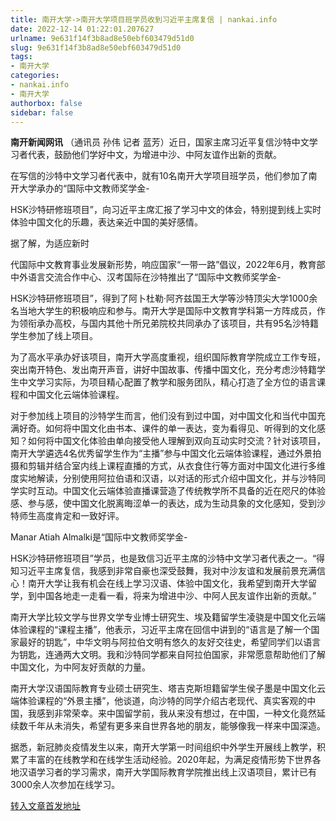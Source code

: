 ```yaml
---
title: 南开大学->南开大学项目班学员收到习近平主席复信 | nankai.info
date: 2022-12-14 01:22:01.207627
urlname: 9e631f14f3b8ad8e50ebf603479d51d0
slug: 9e631f14f3b8ad8e50ebf603479d51d0
tags: 
- 南开大学
categories:
- nankai.info
- 南开大学
authorbox: false
sidebar: false
---
```

**南开新闻网讯** （通讯员 孙伟 记者 蓝芳）近日，国家主席习近平复信沙特中文学习者代表，鼓励他们学好中文，为增进中沙、中阿友谊作出新的贡献。

在写信的沙特中文学习者代表中，就有10名南开大学项目班学员，他们参加了南开大学承办的“国际中文教师奖学金-

HSK沙特研修班项目”，向习近平主席汇报了学习中文的体会，特别提到线上实时体验中国文化的乐趣，表达亲近中国的美好感情。

据了解，为适应新时
<!--more-->
代国际中文教育事业发展新形势，响应国家“一带一路”倡议，2022年6月，教育部中外语言交流合作中心、汉考国际在沙特推出了“国际中文教师奖学金-

HSK沙特研修班项目”，得到了阿卜杜勒·阿齐兹国王大学等沙特顶尖大学1000余名当地大学生的积极响应和参与。南开大学是国际中文教育学科第一方阵成员，作为领衔承办高校，与国内其他十所兄弟院校共同承办了该项目，共有95名沙特籍学生参加了线上项目。

为了高水平承办好该项目，南开大学高度重视，组织国际教育学院成立工作专班，突出南开特色、发出南开声音，讲好中国故事、传播中国文化，充分考虑沙特籍学生中文学习实际，为项目精心配置了教学和服务团队，精心打造了全方位的语言课程和中国文化云端体验课程。

对于参加线上项目的沙特学生而言，他们没有到过中国，对中国文化和当代中国充满好奇。如何将中国文化由书本、课件的单一表达，变为看得见、听得到的文化感知？如何将中国文化体验由单向接受他人理解到双向互动实时交流？针对该项目，南开大学遴选4名优秀留学生作为“主播”参与中国文化云端体验课程，通过外景拍摄和剪辑并结合室内线上课程直播的方式，从衣食住行等方面对中国文化进行多维度实地解读，分别使用阿拉伯语和汉语，以对话的形式介绍中国文化，并与沙特同学实时互动。中国文化云端体验直播课营造了传统教学所不具备的近在咫尺的体验感、参与感，使中国文化脱离晦涩单一的表达，成为生动具象的文化感知，受到沙特师生高度肯定和一致好评。

Manar Atiah Almalki是“国际中文教师奖学金-

HSK沙特研修班项目”学员，也是致信习近平主席的沙特中文学习者代表之一。“得知习近平主席复信，我感到非常自豪也深受鼓舞，我对中沙友谊和发展前景充满信心！南开大学让我有机会在线上学习汉语、体验中国文化，我希望到南开大学留学，到中国各地走一走看一看，将来为增进中沙、中阿人民友谊作出新的贡献。”

南开大学比较文学与世界文学专业博士研究生、埃及籍留学生凌骁是中国文化云端体验课程的“课程主播”，他表示，习近平主席在回信中讲到的“语言是了解一个国家最好的钥匙”，中华文明与阿拉伯文明有悠久的友好交往史，希望同学们以语言为钥匙，连通两大文明。我和沙特同学都来自阿拉伯国家，非常愿意帮助他们了解中国文化，为中阿友好贡献的力量。

南开大学汉语国际教育专业硕士研究生、塔吉克斯坦籍留学生侯子墨是中国文化云端体验课程的“外景主播”，他谈道，向沙特的同学介绍古老现代、真实客观的中国，我感到非常荣幸。来中国留学前，我从来没有想过，在中国，一种文化竟然延续数千年从未消失，希望有更多来自世界各地的朋友，能够像我一样来中国深造。

据悉，新冠肺炎疫情发生以来，南开大学第一时间组织中外学生开展线上教学，积累了丰富的在线教学和在线学生活动经验。2020年起，为满足疫情形势下世界各地汉语学习者的学习需求，南开大学国际教育学院推出线上汉语项目，累计已有3000余人次参加在线学习。



[转入文章首发地址](http://news.nankai.edu.cn/ywsd/system/2022/12/11/030053999.shtml)